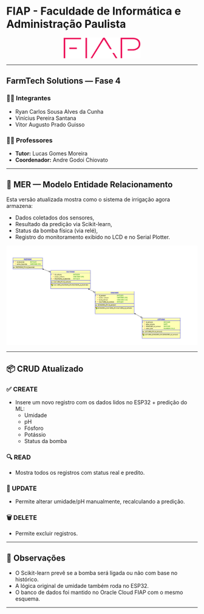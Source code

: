 # FIAP - Faculdade de Informática e Administração Paulista

<p align="center">
<a href="https://www.fiap.com.br/"><img src="../assets/logo-fiap.png" alt="FIAP - Faculdade de Informática e Administração Paulista" width="40%"></a>
</p>

---

## FarmTech Solutions — Fase 4

### 👨‍🎓 Integrantes
- Ryan Carlos Sousa Alves da Cunha
- Vinícius Pereira Santana 
- Vitor Augusto Prado Guisso
  
### 👩‍🏫 Professores
- **Tutor:** Lucas Gomes Moreira
- **Coordenador:** Andre Godoi Chiovato

---

## 📜 MER — Modelo Entidade Relacionamento

Esta versão atualizada mostra como o sistema de irrigação agora armazena:
- Dados coletados dos sensores,
- Resultado da predição via Scikit-learn,
- Status da bomba física (via relé),
- Registro do monitoramento exibido no LCD e no Serial Plotter.

![MER](../assets/DER.png)

---

## 📦 CRUD Atualizado

### ✅ CREATE
- Insere um novo registro com os dados lidos no ESP32 + predição do ML:
  - Umidade
  - pH
  - Fósforo
  - Potássio
  - Status da bomba

### 🔍 READ
- Mostra todos os registros com status real e predito.

### 🔁 UPDATE
- Permite alterar umidade/pH manualmente, recalculando a predição.

### 🗑️ DELETE
- Permite excluir registros.

---

## 📌 Observações
- O Scikit-learn prevê se a bomba será ligada ou não com base no histórico.
- A lógica original de umidade também roda no ESP32.
- O banco de dados foi mantido no Oracle Cloud FIAP com o mesmo esquema.

---


